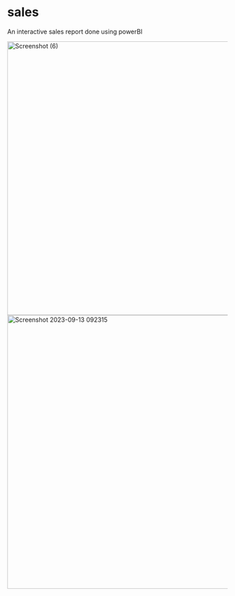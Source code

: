 # sales
An interactive sales report done using powerBI

<img width="626" alt="Screenshot (6)" src="https://github.com/srivatsa-ps/sales/assets/91328707/a08c61af-9827-4e03-8f06-548c9d8bb9c1">

<img width="626" alt="Screenshot 2023-09-13 092315" src="https://github.com/srivatsa-ps/sales/assets/91328707/9b7f242e-ae30-4963-b758-c5212c7a4d05">

